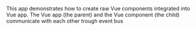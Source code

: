 This app demonstrates how to create raw Vue components integrated into Vue app.
The Vue app (the parent) and the Vue component (the child) communicate with each other trough event bus 